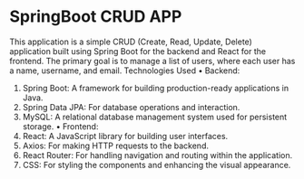 # SpringBoot CRUD APP
 This application is a simple CRUD (Create, Read, Update, Delete) application built using Spring Boot for the backend and React for the frontend. The primary goal is to manage a list of users, where each user has a name, username, and email.
Technologies Used
•	Backend:
 1.	Spring Boot: A framework for building production-ready applications in Java.
 2.	Spring Data JPA: For database operations and interaction.
 3.	MySQL: A relational database management system used for persistent storage.
•	Frontend:
 1.	React: A JavaScript library for building user interfaces.
 2.	Axios: For making HTTP requests to the backend.
 3.	React Router: For handling navigation and routing within the application.
 4.	CSS: For styling the components and enhancing the visual appearance.

